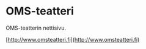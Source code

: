 OMS-teatteri
============

OMS-teatterin nettisivu.

[http://www.omsteatteri.fi](http://www.omsteatteri.fi)
